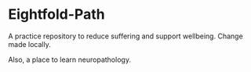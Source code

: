 # Eightfold-Path
A practice repository to reduce suffering and support wellbeing. Change made locally. 

Also, a place to learn neuropathology.
